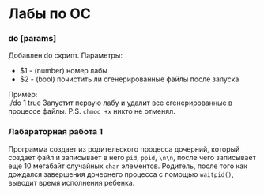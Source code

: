 # Лабы по ОС
### do [params]
Добавлен do скрипт.
Параметры: 
* $1 - (number) номер лабы
* $2 - (bool) почистить ли сгенерированные файлы после запуска

Пример:  
./do 1 true Запустит первую лабу и удалит все сгенерированные в процессе файлы.
P.S. `chmod +x` никто не отменял.
### Лабараторная работа 1
Программа создает из родительского процесса дочерний, который создает файл и записывает в него `pid`, `ppid`, `\n\n`, после чего записывает еще 10 мегабайт случайных `char` элементов. Родитель, после того как дождался завершения дочернего процесса с помощью `waitpid()`,  выводит время исполнения ребенка.   